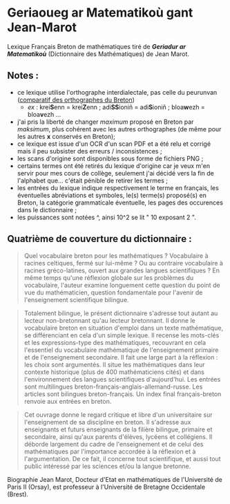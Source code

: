 # Geriaoueg ar Matematikoù gant Jean-Marot

Lexique Français Breton de mathématiques tiré de ***Geriadur ar Matematikoù*** (Dictionnaire des Mathématiques) de Jean Marot.  

## Notes :
- ce lexique utilise l'orthographe interdialectale, pas celle du peurunvan ([comparatif des orthographes du Breton](https://fr.wikipedia.org/wiki/Orthographe_du_breton#Comparaison_des_orthographes))
	- *ex* : krei**S**enn = krei**Z**enn ; adi**SS**ioniñ = adi**S**ioniñ ; bloa**w**ezh = bloa**v**ezh ...
- j'ai pris la liberté de changer *maximum* proposé en Breton par *maksimum*, plus cohérent avec les autres orthographes (de même pour les autres **x** conservés en Breton);
- ce lexique est issue d'un OCR d'un scan PDF et a été relu et corrigé mais il peu subsister des erreurs / inconsistences ;
- les scans d'origine sont disponibles sous forme de fichiers PNG ;
- certains termes ont été retirés du lexique d'origine car je veux m'en servir pour mes cours de collège, seulement j'ai décidé vers la fin de l'alphabet que... c'était pénible de retirer les termes ;
- les entrées du lexique indique respectivement le terme en français, les éventuelles abréviations et symboles, le(s) terme(s) proposé(s) en Breton, la catégorie grammaticale éventuelle, les pages des occurences dans le dictionnaire ;
- les puissances sont notées ^, ainsi 10^2 se lit " 10 exposant 2 ".


## Quatrième de couverture du dictionnaire :
> Quel vocabulaire breton pour les mathématiques ? Vocabulaire à racines celtiques, fermé sur lui-même ? Ou au contraire vocabulaire à racines gréco-latines, ouvert aux grandes langues scientifiques ? En même temps qu'une réflexion globale sur les problèmes du vocabulaire, l'auteur examine longuement cette question du point de vue du mathématicien, question fondamentale pour l'avenir de l'enseignement scientifique bilingue. 

> Totalement bilingue, le présent dictionnaire s'adresse tout autant au lecteur non-bretonnant qu'au lecteur bretonnant. Il donne le vocabulaire breton en situation d'emploi dans un texte mathématique, se différenciant en cela d'un simple lexique. Il recense les mots-clés et les expressions-type des mathématiques, recouvrant en cela l'essentiel du vocabulaire mathématique de l'enseignement primaire et de l'enseignement secondaire. Il fait une large part à la réflexion : les choix sont argumentés. Il situe les mathématiques dans leur contexte historique (plus de 400 mathématiciens cités) et dans l'environnement des langues scientifiques d'aujourd'hui. Les entrées sont multilingues breton-français-anglais-allemand-russe. Les articles sont bilingues breton-français. Un index final français-breton renvoie aux entrées en breton.

> Cet ouvrage donne le regard critique et libre d'un universitaire sur l'enseignement de sa discipline en breton. Il s'adresse aux enseignants et futurs enseignants de la filière bilingue, primaire et secondaire, ainsi qu'aux parents d'élèves, lycéens et collégiens. Il déborde largement du cadre de l'enseignement et de celui des mathématiques par l'importance accordée à la réflexion et à l'argumentation. De ce fait, il concerne tout scientifique, et aussi tout public intéressé par les sciences et/ou la langue bretonne.

Biographie
Jean Marot, Docteur d'Etat en mathématiques de l'Université de Paris II (Orsay), est professeur à l'Université de Bretagne Occidentale (Brest).
